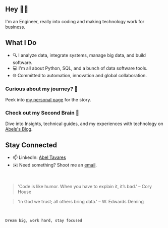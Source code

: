 ## Hey 👋🏽

I'm an Engineer, really into coding and making technology work for business.

## What I Do

- 🔍 I analyze data, integrate systems, manage big data, and build software.
- 💻 I'm all about Python, SQL, and a bunch of data software tools.
- 🌐 Committed to automation, innovation and global collaboration.

### Curious about my journey? 🧭

Peek into [my personal page](https://abeltavares.github.io/) for the story.

### Check out my Second Brain 🧠

Dive into Insights, technical guides, and my experiences with technology on [Abels's Blog](https://abeltavares.hashnode.dev).

## Stay Connected

- 📫 LinkedIn: [Abel Tavares](https://www.linkedin.com/in/abeltavares/)
- ✉️ Need something? Shoot me an [email](mailto:abelst9@gmail.com).

<br>

> 'Code is like humor. When you have to explain it, it’s bad.' – Cory House

> 'In God we trust; all others bring data.' – W. Edwards Deming

<br>

`Dream big, work hard, stay focused`

